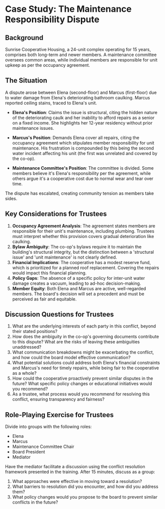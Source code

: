 # Case Study: The Maintenance Responsibility Dispute

## Background

Sunrise Cooperative Housing, a 24-unit complex operating for 15 years, comprises both long-term and newer members. A maintenance committee oversees common areas, while individual members are responsible for unit upkeep as per the occupancy agreement.

## The Situation

A dispute arose between Elena (second-floor) and Marcus (first-floor) due to water damage from Elena's deteriorating bathroom caulking. Marcus reported ceiling stains, traced to Elena's unit.

- **Elena's Position**: Claims the issue is structural, citing the hidden nature of the deteriorating caulk and her inability to afford repairs as a senior on a fixed income. She highlights her 12-year residency without prior maintenance issues.

- **Marcus's Position**: Demands Elena cover all repairs, citing the occupancy agreement which stipulates member responsibility for unit maintenance. His frustration is compounded by this being the second water incident affecting his unit (the first was unrelated and covered by the co-op).

- **Maintenance Committee's Position**: The committee is divided. Some members believe it's Elena's responsibility per the agreement, while others argue it's a cooperative cost due to normal wear and tear over time.

The dispute has escalated, creating community tension as members take sides.

## Key Considerations for Trustees

1.  **Occupancy Agreement Analysis**: The agreement states members are responsible for their unit's maintenance, including plumbing. Trustees must interpret whether this provision covers gradual deterioration like caulking.
2.  **Bylaw Ambiguity**: The co-op's bylaws require it to maintain the building's structural integrity, but the distinction between a 'structural issue' and 'unit maintenance' is not clearly defined.
3.  **Financial Implications**: The cooperative has a modest reserve fund, which is prioritized for a planned roof replacement. Covering the repairs would impact this financial planning.
4.  **Policy Gaps**: The absence of a specific policy for inter-unit water damage creates a vacuum, leading to ad-hoc decision-making.
5.  **Member Equity**: Both Elena and Marcus are active, well-regarded members. The board's decision will set a precedent and must be perceived as fair and equitable.

## Discussion Questions for Trustees

1.  What are the underlying interests of each party in this conflict, beyond their stated positions?
2.  How does the ambiguity in the co-op's governing documents contribute to this dispute? What are the risks of leaving these ambiguities unaddressed?
3.  What communication breakdowns might be exacerbating the conflict, and how could the board model effective communication?
4.  What potential solutions could address both Elena's financial constraints and Marcus's need for timely repairs, while being fair to the cooperative as a whole?
5.  How could the cooperative proactively prevent similar disputes in the future? What specific policy changes or educational initiatives would you recommend?
6.  As a trustee, what process would you recommend for resolving this conflict, ensuring transparency and fairness?

## Role-Playing Exercise for Trustees

Divide into groups with the following roles:
- Elena
- Marcus
- Maintenance Committee Chair
- Board President
- Mediator

Have the mediator facilitate a discussion using the conflict resolution framework presented in the training. After 15 minutes, discuss as a group:

1.  What approaches were effective in moving toward a resolution?
2.  What barriers to resolution did you encounter, and how did you address them?
3.  What policy changes would you propose to the board to prevent similar conflicts in the future?


